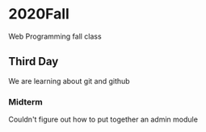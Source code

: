 # 2020Fall
Web Programming fall class

## Third Day 
We are learning about git and github

### Midterm
Couldn't figure out how to put together an admin module